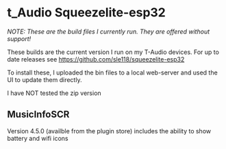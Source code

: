 # t_Audio Squeezelite-esp32

_NOTE:  These are the build files I currently run.  They are offered without support!_

These builds are the current version I run on my T-Audio devices.  For up to date releases see https://github.com/sle118/squeezelite-esp32

To install these, I uploaded the bin files to a local web-server and used the UI to update them directly.  

I have NOT tested the zip version

## MusicInfoSCR

Version 4.5.0 (availble from the plugin store) includes the ability to show battery and wifi icons
